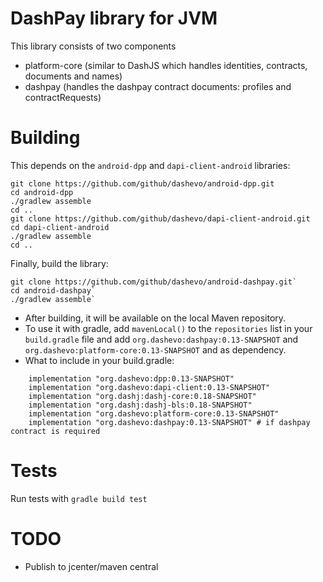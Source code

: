 # DashPay library for JVM
This library consists of two components
- platform-core (similar to DashJS which handles identities, contracts, documents and names)
- dashpay (handles the dashpay contract documents: profiles and contractRequests)

# Building
This depends on the `android-dpp` and `dapi-client-android` libraries:
```
git clone https://github.com/github/dashevo/android-dpp.git
cd android-dpp
./gradlew assemble
cd ..
git clone https://github.com/github/dashevo/dapi-client-android.git
cd dapi-client-android
./gradlew assemble
cd ..
```
Finally, build the library:
```
git clone https://github.com/github/dashevo/android-dashpay.git`
cd android-dashpay`
./gradlew assemble`
```
- After building, it will be available on the local Maven repository.
- To use it with gradle, add `mavenLocal()` to the `repositories` list in your `build.gradle` file and add `org.dashevo:dashpay:0.13-SNAPSHOT` and `org.dashevo:platform-core:0.13-SNAPSHOT` and as dependency. 
- What to include in your build.gradle:
```
    implementation "org.dashevo:dpp:0.13-SNAPSHOT"
    implementation "org.dashevo:dapi-client:0.13-SNAPSHOT"
    implementation "org.dashj:dashj-core:0.18-SNAPSHOT"
    implementation "org.dashj:dashj-bls:0.18-SNAPSHOT"
    implementation "org.dashevo:platform-core:0.13-SNAPSHOT"
    implementation "org.dashevo:dashpay:0.13-SNAPSHOT" # if dashpay contract is required
```
# Tests
Run tests with `gradle build test`

# TODO
- Publish to jcenter/maven central
